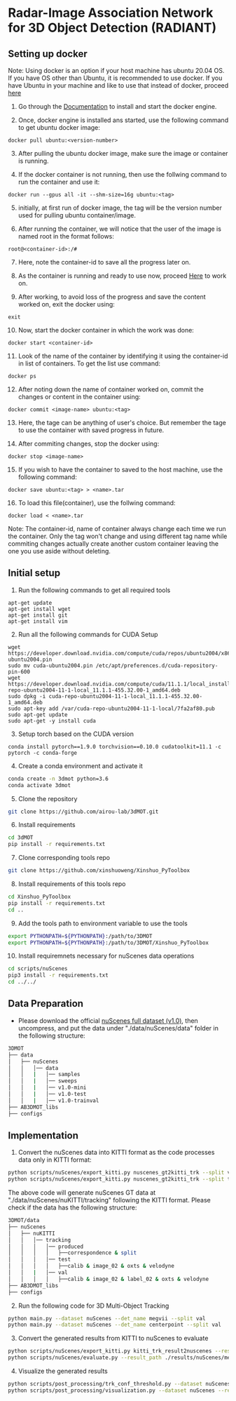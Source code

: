 # Radar-Image Association Network for 3D Object Detection (RADIANT)


## Setting up docker
Note: Using docker is an option if your host machine has ubuntu 20.04 OS. If you have OS other than Ubuntu, it is recommended to use docker. If you have Ubuntu in your machine and like to use that instead of docker, proceed [here](#environment-setup)

1. Go through the [Documentation](https://docs.docker.com/desktop/) to install and start the docker engine.

2. Once, docker engine is installed ans started, use the following command to get ubuntu docker image:

```
docker pull ubuntu:<version-number>
```
3. After pulling the ubuntu docker image, make sure the image or container is running. 

4. If the docker container is not running, then use the follwing command to run the container and use it:
```
docker run --gpus all -it --shm-size=16g ubuntu:<tag>
```
5. initially, at first run of docker image, the tag will be the version number used for pulling ubuntu container/image.

6. After running the container, we will notice that the user of the image is named root in the format follows:
```
root@<container-id>:/#
```
7. Here, note the container-id to save all the progress later on.

8. As the container is running and ready to use now, proceed [Here](#environment-setup) to work on.
9. After working, to avoid loss of the progress and save the content worked on, exit the docker using:
```
exit
```
10. Now, start the docker container in which the work was done:
```
docker start <container-id>
```
11. Look of the name of the container by identifying it using the container-id in list of containers. To get the list use command:
```
docker ps
```
12. After noting down the name of container worked on, commit the changes or content in the container using:
```
docker commit <image-name> ubuntu:<tag>
```
13. Here, the tage can be anything of user's choice. But remember the tage to use the container with saved progress in future.

14. After commiting changes, stop the docker using:
```
docker stop <image-name>
```
15. If you wish to have the container to saved to the host machine, use the following command:
```
docker save ubuntu:<tag> > <name>.tar
```
16. To load this file(container), use the follwing command:
```
docker load < <name>.tar
```

Note: The container-id, name of container always change each time we run the container. Only the tag won't change and using different tag name while commiting changes actually create another custom container leaving the one you use aside without deleting.



## Initial setup

1. Run the following commands to get all required tools
```
apt-get update
apt-get install wget
apt-get install git
apt-get install vim
```

2. Run all the following commands for CUDA Setup
```
wget https://developer.download.nvidia.com/compute/cuda/repos/ubuntu2004/x86_64/cuda-ubuntu2004.pin
sudo mv cuda-ubuntu2004.pin /etc/apt/preferences.d/cuda-repository-pin-600
wget https://developer.download.nvidia.com/compute/cuda/11.1.1/local_installers/cuda-repo-ubuntu2004-11-1-local_11.1.1-455.32.00-1_amd64.deb
sudo dpkg -i cuda-repo-ubuntu2004-11-1-local_11.1.1-455.32.00-1_amd64.deb
sudo apt-key add /var/cuda-repo-ubuntu2004-11-1-local/7fa2af80.pub
sudo apt-get update
sudo apt-get -y install cuda
```

3. Setup torch based on the CUDA version
```
conda install pytorch==1.9.0 torchvision==0.10.0 cudatoolkit=11.1 -c pytorch -c conda-forge
```

4. Create a conda environment and activate it
```bash
conda create -n 3dmot python=3.6
conda activate 3dmot
```

5. Clone the repository
```bash
git clone https://github.com/airou-lab/3dMOT.git
```

6. Install requirements
```bash
cd 3dMOT
pip install -r requirements.txt
```

7. Clone corresponding tools repo
```bash
git clone https://github.com/xinshuoweng/Xinshuo_PyToolbox
```

8. Install requirements of this tools repo
```bash
cd Xinshuo_PyToolbox
pip install -r requirements.txt
cd ..
```

9. Add the tools path to environment variable to use the tools
```bash
export PYTHONPATH=${PYTHONPATH}:/path/to/3DMOT
export PYTHONPATH=${PYTHONPATH}:/path/to/3DMOT/Xinshuo_PyToolbox
```

10. Install requiremnets necessary for nuScenes data operations
```bash
cd scripts/nuScenes
pip3 install -r requirements.txt
cd ../../
```

## Data Preparation
* Please download the official [nuScenes full dataset (v1.0)](https://www.nuscenes.org/download), then uncompress, and put the data under "./data/nuScenes/data" folder in the following structure:

```bash 
3DMOT
├── data
│   ├── nuScenes
│   │   │── data
│   │   |   │── samples
│   │   |   │── sweeps
│   │   |   │── v1.0-mini
│   │   |   │── v1.0-test
│   │   |   │── v1.0-trainval
├── AB3DMOT_libs
├── configs
```

## Implementation

1. Convert the nuScenes data into KITTI format as the code processes data only in KITTI format:

```bash
python scripts/nuScenes/export_kitti.py nuscenes_gt2kitti_trk --split val
python scripts/nuScenes/export_kitti.py nuscenes_gt2kitti_trk --split test
```

The above code will generate nuScenes GT data at "./data/nuScenes/nuKITTI/tracking" following the KITTI format. Please check if the data has the following structure:

```bash
3DMOT/data
├── nuScenes
│   ├── nuKITTI
│   │   │── tracking
│   │   │   │── produced
│   │   │   │   ├──correspondence & split
│   │   │   │── test
│   │   │   │   ├──calib & image_02 & oxts & velodyne 
│   │   |   │── val
│   │   │   │   ├──calib & image_02 & label_02 & oxts & velodyne 
├── AB3DMOT_libs
├── configs
```

2. Run the following code for 3D Multi-Object Tracking
```bash
python main.py --dataset nuScenes --det_name megvii --split val
python main.py --dataset nuScenes --det_name centerpoint --split val
```

3. Convert the generated results from KITTI to nuScenes to evaluate
```bash
python scripts/nuScenes/export_kitti.py kitti_trk_result2nuscenes --result_name megvii_val_H1 --split val
python scripts/nuScenes/evaluate.py --result_path ./results/nuScenes/megvii_val_H1/results_val.json

```

4. Visualize the generated results 
```bash
python scripts/post_processing/trk_conf_threshold.py --dataset nuScenes-- result_sha megvii_val_H1
python scripts/post_processing/visualization.py --dataset nuScenes --result_sha megvii_val_H1_thres --split val
```